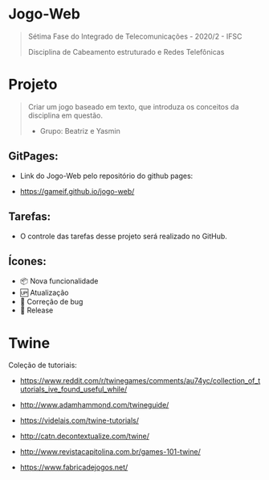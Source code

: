 # Jogo-Web

> Sétima Fase do Integrado de Telecomunicações - 2020/2 - IFSC
>
> Disciplina de Cabeamento estruturado e Redes Telefônicas 
 
# Projeto
 
 > Criar um jogo baseado em texto, que introduza os conceitos da disciplina em questão.
 > * Grupo: Beatriz e Yasmin
 
## GitPages:

 * Link do Jogo-Web pelo repositório do github pages:

  * https://gameif.github.io/jogo-web/ 
## Tarefas:

- O controle das tarefas desse projeto será realizado no GitHub.

## Ícones:

- :package: Nova funcionalidade
- :up: Atualização
- :bug: Correção de bug
- :checkered_flag: Release

 # Twine
 
 Coleção de tutoriais: 
 
 * https://www.reddit.com/r/twinegames/comments/au74yc/collection_of_tutorials_ive_found_useful_while/
 
 * http://www.adamhammond.com/twineguide/
 
 * https://videlais.com/twine-tutorials/
 
 * http://catn.decontextualize.com/twine/
 
 * http://www.revistacapitolina.com.br/games-101-twine/
 
 * https://www.fabricadejogos.net/
